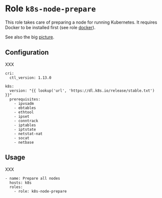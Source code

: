 # Role `k8s-node-prepare`

This role takes care of preparing a node for running Kubernetes. It requires Docker to be installed first (see role [docker](../docker)).

See also the big [picture](../../docs/roles.md).

## Configuration

XXX

```ansible
cri:
  ctl_version: 1.13.0

k8s:
  version: "{{ lookup('url', 'https://dl.k8s.io/release/stable.txt') }}"
  prerequisites:
    - ipvsadm
    - ebtables
    - ethtool
    - ipset
    - conntrack
    - iptables
    - iptstate
    - netstat-nat
    - socat
    - netbase
```

## Usage

XXX

```ansible
- name: Prepare all nodes
  hosts: k8s
  roles:
    - role: k8s-node-prepare
```
